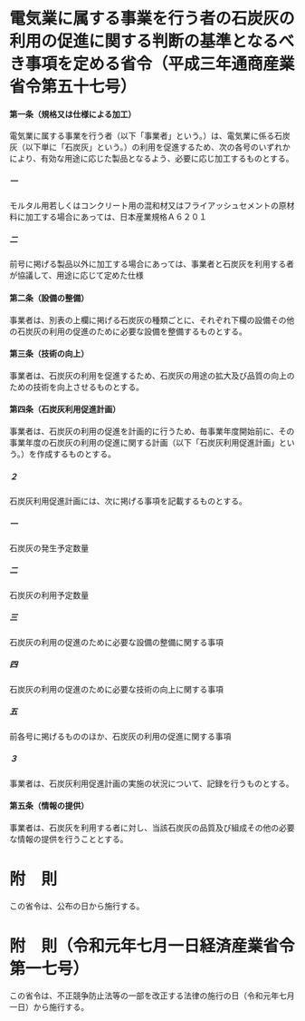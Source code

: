 # 電気業に属する事業を行う者の石炭灰の利用の促進に関する判断の基準となるべき事項を定める省令（平成三年通商産業省令第五十七号）
#### 第一条（規格又は仕様による加工）
電気業に属する事業を行う者（以下「事業者」という。）は、電気業に係る石炭灰（以下単に「石炭灰」という。）の利用を促進するため、次の各号のいずれかにより、有効な用途に応じた製品となるよう、必要に応じ加工するものとする。
##### 一
モルタル用若しくはコンクリート用の混和材又はフライアッシュセメントの原材料に加工する場合にあっては、日本産業規格Ａ６２０１
##### 二
前号に掲げる製品以外に加工する場合にあっては、事業者と石炭灰を利用する者が協議して、用途に応じて定めた仕様
#### 第二条（設備の整備）
事業者は、別表の上欄に掲げる石炭灰の種類ごとに、それぞれ下欄の設備その他の石炭灰の利用の促進のために必要な設備を整備するものとする。
#### 第三条（技術の向上）
事業者は、石炭灰の利用を促進するため、石炭灰の用途の拡大及び品質の向上のための技術を向上させるものとする。
#### 第四条（石炭灰利用促進計画）
事業者は、石炭灰の利用の促進を計画的に行うため、毎事業年度開始前に、その事業年度の石炭灰の利用の促進に関する計画（以下「石炭灰利用促進計画」という。）を作成するものとする。
##### ２
石炭灰利用促進計画には、次に掲げる事項を記載するものとする。
##### 一
石炭灰の発生予定数量
##### 二
石炭灰の利用予定数量
##### 三
石炭灰の利用の促進のために必要な設備の整備に関する事項
##### 四
石炭灰の利用の促進のために必要な技術の向上に関する事項
##### 五
前各号に掲げるもののほか、石炭灰の利用の促進に関する事項
##### ３
事業者は、石炭灰利用促進計画の実施の状況について、記録を行うものとする。
#### 第五条（情報の提供）
事業者は、石炭灰を利用する者に対し、当該石炭灰の品質及び組成その他の必要な情報の提供を行うこととする。
# 附　則
この省令は、公布の日から施行する。
# 附　則（令和元年七月一日経済産業省令第一七号）
この省令は、不正競争防止法等の一部を改正する法律の施行の日（令和元年七月一日）から施行する。
